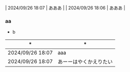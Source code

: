 | 2024/09/26 18:07 | あああ |
| 2024/09/26 18:06 | あああ |

### aa
* b

| *  | * |
| ------------- | ------------- |
| 2024/09/26 18:07  | aaa  |
| 2024/09/26 18:07  | あーーはやくかえりたい  |